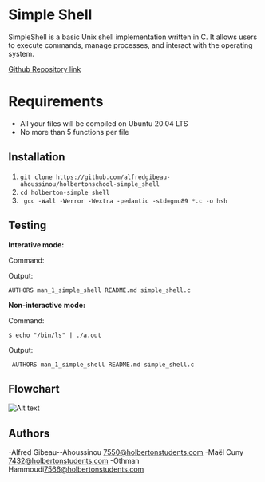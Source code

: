 # Simple Shell

SimpleShell is a basic Unix shell implementation written in C. It allows users to execute commands, manage processes, and interact with the operating system.

[Github Repository link](https://github.com/alfredgibeau-ahoussinou/holbertonschool-simple_shell)

# Requirements


- All your files will be compiled on Ubuntu 20.04 LTS
-   No more than 5 functions per file





## Installation

 1. `git clone https://github.com/alfredgibeau-ahoussinou/holbertonschool-simple_shell`
2. `cd holberton-simple_shell`
 3.   ` gcc -Wall -Werror -Wextra -pedantic -std=gnu89 *.c -o hsh`

## Testing
**Interative mode:**

Command:


Output:

    AUTHORS man_1_simple_shell README.md simple_shell.c 

**Non-interactive mode:**

Command:
```
$ echo "/bin/ls" | ./a.out
```
Output:

     AUTHORS man_1_simple_shell README.md simple_shell.c

## Flowchart 
![Alt text](<Beige Colorful Minimal Flowchart Infographic Graph.png>)


## Authors
-Alfred Gibeau--Ahoussinou <7550@holbertonstudents.com>
-Maël Cuny <7432@holbertonstudents.com>
-Othman Hammoudi<7566@holbertonstudents.com>